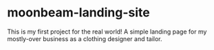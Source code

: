 # moonbeam-landing-site

This is my first project for the real world!
A simple landing page for my mostly-over business as a clothing designer and tailor.
